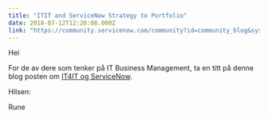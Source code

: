 ```yaml
---
title: "ITIT and ServiceNow Strategy to Portfolio"
date: 2018-07-12T12:20:08.000Z
link: "https://community.servicenow.com/community?id=community_blog&sys_id=8a3f9638db1b1b40fff8a345ca9619f7"
---
```

<p>Hei</p>
<p>For de av dere som tenker på IT Business Management, ta en titt på denne blog posten om <a href="community?id&#61;community_blog&amp;sys_id&#61;151d4eb0db6e9b00feb1a851ca961924&amp;elqTrackId&#61;150c6dbfee8b40aaa6f88033c5bf9ac1&amp;elq&#61;859382b1916449d8a3e0f53d2a38aa66&amp;elqaid&#61;26249&amp;elqat&#61;1&amp;elqCampaignId&#61;13589" rel="nofollow">IT4IT og ServiceNow</a>.</p>
<p>Hilsen:</p>
<p>Rune</p>